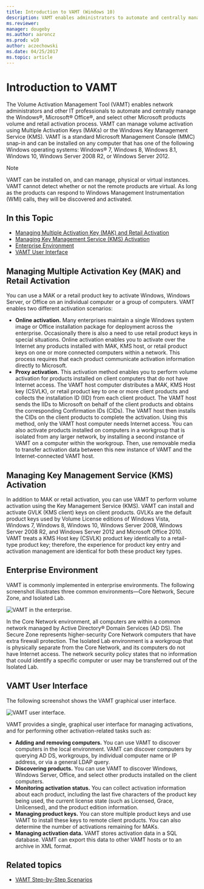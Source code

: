 ```yaml
---
title: Introduction to VAMT (Windows 10)
description: VAMT enables administrators to automate and centrally manage the Windows, Microsoft Office, and select other Microsoft products volume and retail activation process.
ms.reviewer: 
manager: dougeby
ms.author: aaroncz
ms.prod: w10
author: aczechowski
ms.date: 04/25/2017
ms.topic: article
---
```


# Introduction to VAMT

The Volume Activation Management Tool (VAMT) enables network administrators and other IT professionals to automate and centrally manage the Windows®, Microsoft® Office®, and select other Microsoft products volume and retail activation process. VAMT can manage volume activation using Multiple Activation Keys (MAKs) or the Windows Key Management Service (KMS). VAMT is a standard Microsoft Management Console (MMC) snap-in and can be installed on any computer that has one of the following Windows operating systems: Windows® 7, Windows 8, Windows 8.1, Windows 10, Windows Server 2008 R2, or Windows Server 2012.

> [!NOTE]
> VAMT can be installed on, and can manage, physical or virtual instances. VAMT cannot detect whether or not the remote products are virtual. As long as the products can respond to Windows Management Instrumentation (WMI) calls, they will be discovered and activated.

## In this Topic

- [Managing Multiple Activation Key (MAK) and Retail Activation](#bkmk-managingmak)
- [Managing Key Management Service (KMS) Activation](#bkmk-managingkms)
- [Enterprise Environment](#bkmk-enterpriseenvironment)
- [VAMT User Interface](#bkmk-userinterface)

## <a href="" id="bkmk-managingmak"></a>Managing Multiple Activation Key (MAK) and Retail Activation

You can use a MAK or a retail product key to activate Windows, Windows Server, or Office on an individual computer or a group of computers. VAMT enables two different activation scenarios:

- **Online activation.** Many enterprises maintain a single Windows system image or Office installation package for deployment across the enterprise. Occasionally there is also a need to use retail product keys in special situations. Online activation enables you to activate over the Internet any products installed with MAK, KMS host, or retail product keys on one or more connected computers within a network. This process requires that each product communicate activation information directly to Microsoft.
- **Proxy activation.** This activation method enables you to perform volume activation for products installed on client computers that do not have Internet access. The VAMT host computer distributes a MAK, KMS Host key (CSVLK), or retail product key to one or more client products and collects the installation ID (IID) from each client product. The VAMT host sends the IIDs to Microsoft on behalf of the client products and obtains the corresponding Confirmation IDs (CIDs). The VAMT host then installs the CIDs on the client products to complete the activation. Using this method, only the VAMT host computer needs Internet access. You can also activate products installed on computers in a workgroup that is isolated from any larger network, by installing a second instance of VAMT on a computer within the workgroup. Then, use removable media to transfer activation data between this new instance of VAMT and the Internet-connected VAMT host.

## <a href="" id="bkmk-managingkms"></a>Managing Key Management Service (KMS) Activation

In addition to MAK or retail activation, you can use VAMT to perform volume activation using the Key Management Service (KMS). VAMT can install and activate GVLK (KMS client) keys on client products. GVLKs are the default product keys used by Volume License editions of Windows Vista, Windows 7, Windows 8, Windows 10, Windows Server 2008, Windows Server 2008 R2, and Windows Server 2012 and Microsoft Office 2010.\
VAMT treats a KMS Host key (CSVLK) product key identically to a retail-type product key; therefore, the experience for product key entry and activation management are identical for both these product key types.

## <a href="" id="bkmk-enterpriseenvironment"></a>Enterprise Environment

VAMT is commonly implemented in enterprise environments. The following screenshot illustrates three common environments—Core Network, Secure Zone, and Isolated Lab.

![VAMT in the enterprise.](images/dep-win8-l-vamt-image001-enterprise.jpg)

In the Core Network environment, all computers are within a common network managed by Active Directory® Domain Services (AD DS). The Secure Zone represents higher-security Core Network computers that have extra firewall protection.
The Isolated Lab environment is a workgroup that is physically separate from the Core Network, and its computers do not have Internet access. The network security policy states that no information that could identify a specific computer or user may be transferred out of the Isolated Lab.

## <a href="" id="bkmk-userinterface"></a>VAMT User Interface

The following screenshot shows the VAMT graphical user interface.

![VAMT user interface.](images/vamtuserinterfaceupdated.jpg)

VAMT provides a single, graphical user interface for managing activations, and for performing other activation-related tasks such as:

- **Adding and removing computers.** You can use VAMT to discover computers in the local environment. VAMT can discover computers by querying AD DS, workgroups, by individual computer name or IP address, or via a general LDAP query.
- **Discovering products.** You can use VAMT to discover Windows, Windows Server, Office, and select other products installed on the client computers.
- **Monitoring activation status.** You can collect activation information about each product, including the last five characters of the product key being used, the current license state (such as Licensed, Grace, Unlicensed), and the product edition information.
- **Managing product keys.** You can store multiple product keys and use VAMT to install these keys to remote client products. You can also determine the number of activations remaining for MAKs.
- **Managing activation data.** VAMT stores activation data in a SQL database. VAMT can export this data to other VAMT hosts or to an archive in XML format.

## Related topics

- [VAMT Step-by-Step Scenarios](vamt-step-by-step.md)
